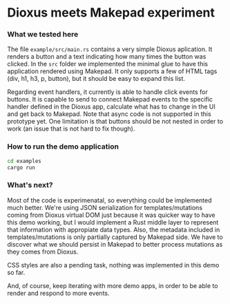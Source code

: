 # Dioxus meets Makepad experiment

### What we tested here

The file `example/src/main.rs` contains a very simple Dioxus aplication. It renders a button and a text indicating how many times the button was clicked.
In the `src` folder we implemented the minimal glue to have this application rendered using Makepad. It only supports a few of HTML tags (div, h1, h3, p, button), but it should be easy to expand this list.

Regarding event handlers, it currently is able to handle click events for buttons. It is capable to send to connect Makepad events to the specific handler defined in the Dioxus app, calculate what has to change in the UI and get back to Makepad. Note that async code is not supported in this prototype yet. One limitation is that buttons should be not nested in order to work (an issue that is not hard to fix though).

### How to run the demo application

```bash
cd examples
cargo run
```

### What's next?

Most of the code is experimenatal, so everything could be implemented much better. We're using JSON serialization for templates/mutations coming from Dioxus virtual DOM just because it was quicker way to have this demo working, but I would implement a Rust middle layer to represent that information with appropiate data types.
Also, the metadata included in templates/mutations is only partially captured by Makepad side. We have to discover what we should persist in Makepad to better process mutations as they comes from Dioxus.

CSS styles are also a pending task, nothing was implemented in this demo so far.

And, of course, keep iterating with more demo apps, in order to be able to render and respond to more events.
